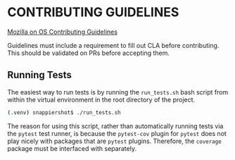 # CONTRIBUTING GUIDELINES

[Mozilla on OS Contributing Guidelines](https://mozillascience.github.io/working-open-workshop/contributing/)

Guidelines must include a requirement to fill out CLA before contributing.
This should be validated on PRs before accepting them.


## Running Tests
The easiest way to run tests is by running the `run_tests.sh` bash script
  from within the virtual environment in the root directory of the project.
```bash
(.venv) snappiershot$ ./run_tests.sh
```
The reason for using this script, rather than automatically running tests via
  the `pytest` test runner, is because the `pytest-cov` plugin for `pytest`
  does not play nicely with packages that are `pytest` plugins.
Therefore, the `coverage` package must be interfaced with separately.
